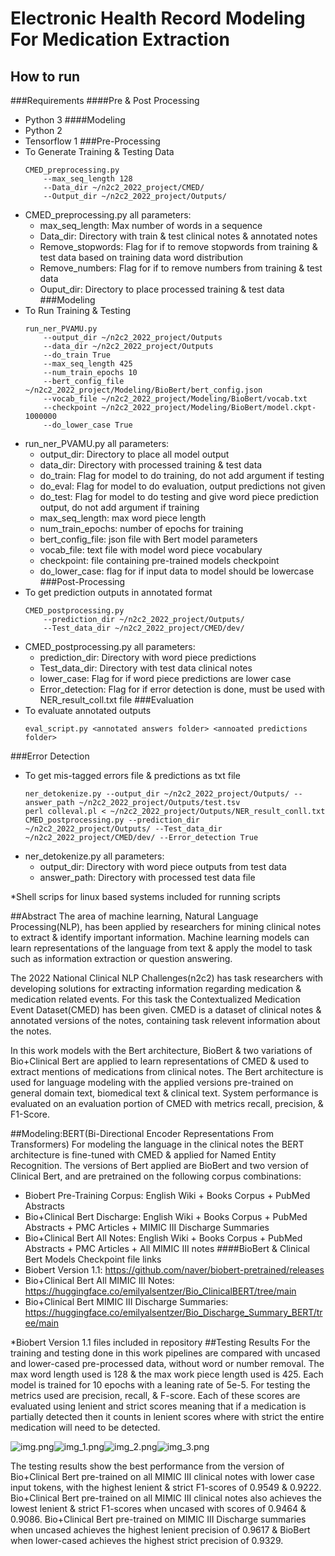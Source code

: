 # Electronic Health Record Modeling For Medication Extraction

## How to run
###Requirements
####Pre & Post Processing
- Python 3
####Modeling
- Python 2
- Tensorflow 1
###Pre-Processing
- To Generate Training & Testing Data
    ```
    CMED_preprocessing.py
        --max_seq_length 128
        --Data_dir ~/n2c2_2022_project/CMED/
        --Output_dir ~/n2c2_2022_project/Outputs/
   ```
- CMED_preprocessing.py all parameters:
  - max_seq_length: Max number of words in a sequence
  - Data_dir: Directory with train & test clinical notes & annotated notes
  - Remove_stopwords: Flag for if to remove stopwords from training & test data based on training data word distribution
  - Remove_numbers: Flag for if to remove numbers from training & test data
  - Ouput_dir: Directory to place processed training & test data  
###Modeling
- To Run Training & Testing
  ```
  run_ner_PVAMU.py 
      --output_dir ~/n2c2_2022_project/Outputs
      --data_dir ~/n2c2_2022_project/Outputs
      --do_train True
      --max_seq_length 425
      --num_train_epochs 10
      --bert_config_file ~/n2c2_2022_project/Modeling/BioBert/bert_config.json
      --vocab_file ~/n2c2_2022_project/Modeling/BioBert/vocab.txt
      --checkpoint ~/n2c2_2022_project/Modeling/BioBert/model.ckpt-1000000
      --do_lower_case True    
  ```
- run_ner_PVAMU.py all parameters:
  - output_dir: Directory to place all model output 
  - data_dir: Directory with processed training & test data
  - do_train: Flag for model to do training, do not add argument if testing 
  - do_eval: Flag for model to do evaluation, output predictions not given
  - do_test: Flag for model to do testing and give word piece prediction output, do not add argument if training
  - max_seq_length: max word piece length
  - num_train_epochs: number of epochs for training
  - bert_config_file: json file with Bert model parameters
  - vocab_file: text file with model word piece vocabulary
  - checkpoint: file containing pre-trained models checkpoint
  - do_lower_case: flag for if input data to model should be lowercase
###Post-Processing
- To get prediction outputs in annotated format
  ```
  CMED_postprocessing.py 
      --prediction_dir ~/n2c2_2022_project/Outputs/ 
      --Test_data_dir ~/n2c2_2022_project/CMED/dev/ 
  ```
- CMED_postprocessing.py all parameters:
  - prediction_dir: Directory with word piece predictions
  - Test_data_dir: Directory with test data clinical notes
  - lower_case: Flag for if word piece predictions are lower case
  - Error_detection: Flag for if error detection is done, must be used with NER_result_coll.txt file
###Evaluation
- To evaluate annotated outputs
  ```
  eval_script.py <annotated answers folder> <annoated predictions folder>
  ```
###Error Detection
- To get mis-tagged errors file & predictions as txt file
  ```
  ner_detokenize.py --output_dir ~/n2c2_2022_project/Outputs/ --answer_path ~/n2c2_2022_project/Outputs/test.tsv
  perl colleval.pl < ~/n2c2_2022_project/Outputs/NER_result_conll.txt
  CMED_postprocessing.py --prediction_dir ~/n2c2_2022_project/Outputs/ --Test_data_dir ~/n2c2_2022_project/CMED/dev/ --Error_detection True
  ```
- ner_detokenize.py all parameters:
  - output_dir: Directory with word piece outputs from test data
  - answer_path: Directory with processed test data file

*Shell scrips for linux based systems included for running scripts

##Abstract
The area of machine learning, Natural Language Processing(NLP), has been applied by researchers for mining clinical notes
to extract & identify important information. Machine learning models can learn representations of the language from text & apply
the model to task such as information extraction or question answering. 

The 2022 National Clinical NLP Challenges(n2c2) has task researchers with developing solutions for extracting information
regarding medication & medication related events. For this task the Contextualized Medication Event Dataset(CMED) has been given.
CMED is a dataset of clinical notes & annotated versions of the notes, containing task relevent information about the notes.

In this work models with the Bert architecture, BioBert & two variations of Bio+Clinical Bert are applied to learn representations
of CMED & used to extract mentions of medications from clinical notes. The Bert architecture is used for language modeling 
with the applied versions pre-trained on general domain text, biomedical text & clinical text. System performance is evaluated 
on an evaluation portion of CMED with metrics recall, precision, & F1-Score. 

##Modeling:BERT(Bi-Directional Encoder Representations From Transformers) 
For modeling the language in the clinical notes the BERT architecture is fine-tuned with CMED & applied for Named Entity Recognition. 
The versions of Bert applied are BioBert and two version of Clinical Bert, and are pretrained on the following corpus combinations:
- Biobert Pre-Training Corpus: English Wiki + Books Corpus + PubMed Abstracts
- Bio+Clinical Bert Discharge: English Wiki + Books Corpus + PubMed Abstracts + PMC Articles + MIMIC III Discharge Summaries
- Bio+Clinical Bert All Notes: English Wiki + Books Corpus + PubMed Abstracts + PMC Articles + All MIMIC III notes 
####BioBert & Clinical Bert Models Checkpoint file links
- Biobert Version 1.1: https://github.com/naver/biobert-pretrained/releases
- Bio+Clinical Bert All MIMIC III Notes: https://huggingface.co/emilyalsentzer/Bio_ClinicalBERT/tree/main
- Bio+Clinical Bert MIMIC III Discharge Summaries: https://huggingface.co/emilyalsentzer/Bio_Discharge_Summary_BERT/tree/main

*Biobert Version 1.1 files included in repository
##Testing Results
For the training and testing done in this work pipelines are compared with uncased and lower-cased pre-processed data, without word or number removal.
The max word length used is 128 & the max work piece length used is 425. Each model is trained for 10 epochs with a leaning rate of 5e-5. 
For testing the metrics used are precision, recall, & F-score. Each of these scores are evaluated using lenient and strict scores meaning that 
if a medication is partially detected then it counts in lenient scores where with strict the entire medication will need to be detected.

![img.png](img.png)![img_1.png](img_1.png)![img_2.png](img_2.png)![img_3.png](img_3.png)

The testing results show the best performance from the version of Bio+Clinical Bert pre-trained on all MIMIC III clinical notes 
with lower case input tokens, with the highest lenient & strict F1-scores of 0.9549 & 0.9222. Bio+Clinical Bert pre-trained on
all MIMIC III clinical notes also achieves the lowest lenient & strict F1-scores when uncased with scores of 0.9464 & 0.9086.
Bio+Clinical Bert pre-trained on MIMIC III Discharge summaries when uncased achieves the highest lenient precision of 0.9617
& BioBert when lower-cased achieves the highest strict precision of 0.9329. 
